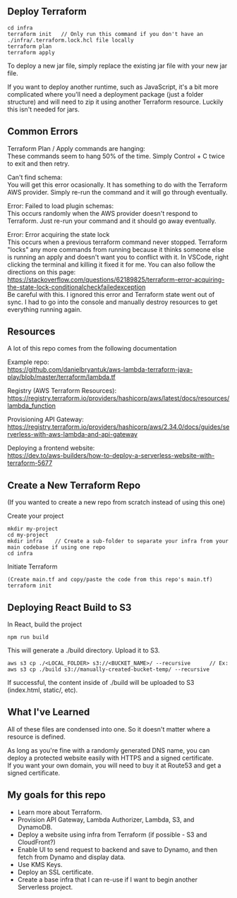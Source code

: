 ## Deploy Terraform
```
cd infra
terraform init   // Only run this command if you don't have an ./infra/.terraform.lock.hcl file locally
terraform plan
terraform apply
```

To deploy a new jar file, simply replace the existing jar file with your new jar file.

If you want to deploy another runtime, such as JavaScript, it's a bit more complicated where you'll need a deployment package (just a folder structure) and will need to zip it using another Terraform resource. Luckily this isn't needed for jars.


## Common Errors
Terraform Plan / Apply commands are hanging:
<br />
These commands seem to hang 50% of the time. Simply Control + C twice to exit and then retry.

Can't find schema:
<br />
You will get this error ocasionally. It has something to do with the Terraform AWS provider. Simply re-run the command and it will go through eventually.

Error: Failed to load plugin schemas:
<br />
This occurs randomly when the AWS provider doesn't respond to Terraform. Just re-run your command and it should go away eventually.

Error: Error acquiring the state lock
<br />
This occurs when a previous terraform command never stopped. Terraform "locks" any more commands from running because it thinks someone else is running an apply and doesn't want you to conflict with it. In VSCode, right clicking the terminal and killing it fixed it for me. You can also follow the directions on this page: https://stackoverflow.com/questions/62189825/terraform-error-acquiring-the-state-lock-conditionalcheckfailedexception
<br />
Be careful with this. I ignored this error and Terraform state went out of sync. I had to go into the console and manually destroy resources to get everything running again.

## Resources
A lot of this repo comes from the following documentation

Example repo:
<br />
https://github.com/danielbryantuk/aws-lambda-terraform-java-play/blob/master/terraform/lambda.tf

Registry (AWS Terraform Resources):
<br />
https://registry.terraform.io/providers/hashicorp/aws/latest/docs/resources/lambda_function

Provisioning API Gateway:
<br />
https://registry.terraform.io/providers/hashicorp/aws/2.34.0/docs/guides/serverless-with-aws-lambda-and-api-gateway

Deploying a frontend website:
<br />
https://dev.to/aws-builders/how-to-deploy-a-serverless-website-with-terraform-5677


## Create a New Terraform Repo
(If you wanted to create a new repo from scratch instead of using this one)

Create your project
```
mkdir my-project
cd my-project
mkdir infra    // Create a sub-folder to separate your infra from your main codebase if using one repo
cd infra
```

Initiate Terraform
```
(Create main.tf and copy/paste the code from this repo's main.tf)
terraform init
```


## Deploying React Build to S3
In React, build the project
```
npm run build
```

This will generate a ./build directory.
Upload it to S3.
```
aws s3 cp ./<LOCAL_FOLDER> s3://<BUCKET_NAME>/ --recursive      // Ex: aws s3 cp ./build s3://manually-created-bucket-temp/ --recursive
```

If successful, the content inside of ./build will be uploaded to S3 (index.html, static/, etc).


## What I've Learned
All of these files are condensed into one. So it doesn't matter where a resource is defined.

As long as you're fine with a randomly generated DNS name, you can deploy a protected website easily with HTTPS and a signed certificate.
<br />
If you want your own domain, you will need to buy it at Route53 and get a signed certificate.


## My goals for this repo
- Learn more about Terraform.
- Provision API Gateway, Lambda Authorizer, Lambda, S3, and DynamoDB.
- Deploy a website using infra from Terraform (if possible - S3 and CloudFront?)
- Enable UI to send request to backend and save to Dynamo, and then fetch from Dynamo and display data.
- Use KMS Keys.
- Deploy an SSL certificate.
- Create a base infra that I can re-use if I want to begin another Serverless project.
